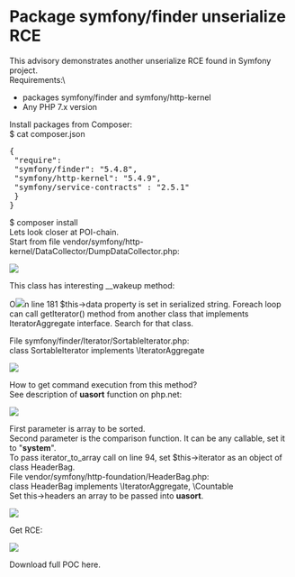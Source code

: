 # Package symfony/finder unserialize RCE

This advisory demonstrates another unserialize RCE found in Symfony project.\
Requirements:\
- packages symfony/finder and symfony/http-kernel
- Any PHP 7.x version

Install packages from Composer:\
$ cat composer.json
<pre>
{
 "require": 
 "symfony/finder": "5.4.8",
 "symfony/http-kernel": "5.4.9",
 "symfony/service-contracts" : "2.5.1"
 }
}  
</pre>
$ composer install\
Lets look closer at POI-chain.\
Start from file vendor/symfony/http-kernel/DataCollector/DumpDataCollector.php:

![](symfony_finder_rce_0day_html_4ecef5edcfea3ee7.png)

This class has interesting \_\_wakeup method:

O![](symfony_finder_rce_0day_html_c5826aa8dbb07531.png)n line 181 $this→data property is set in serialized string. Foreach loop can call getIterator() method from another class that implements IteratorAggregate interface. Search for that class.

File symfony/finder/Iterator/SortableIterator.php:\
class SortableIterator implements \\IteratorAggregate

![](symfony_finder_rce_0day_html_287f742e9754c543.png)

How to get command execution from this method?\
See description of **uasort** <span style="font-weight: normal">function on php.net:</span>

![](symfony_finder_rce_0day_html_dbe19da205b649ab.png)

First parameter is array to be sorted.\
Second parameter is the comparison function. It can be any callable, set it to "**system**".\
To pass iterator\_to\_array call on line 94, set $this→iterator as an object of class HeaderBag.\
File vendor/symfony/http-foundation/HeaderBag.php:\
class HeaderBag implements \\IteratorAggregate, \\Countable\
Set this→headers an array to be passed into **uasort**.

![](symfony_finder_rce_0day_html_85c2cd25d6ece41f.png)

Get RCE:

![](symfony_finder_rce_0day_html_485955cda9d0ee8d.png)

Download full POC here.